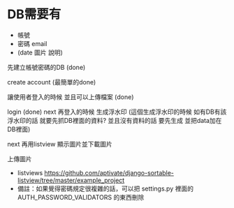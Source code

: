 # DB需要有  
* 帳號 
* 密碼 email 
* (date 圖片 說明)

先建立帳號密碼的DB (done)

create account (最簡單的done)

讓使用者登入的時候 並且可以上傳檔案 (done)

login (done)
next 再登入的時候 生成浮水印 (這個生成浮水印的時候 如有DB有該浮水印的話 就要先抓DB裡面的資料? 並且沒有資料的話 要先生成 並把data加在DB裡面)

next 再用listview 顯示圖片並下載圖片



上傳圖片


* listviews https://github.com/aptivate/django-sortable-listview/tree/master/example_project
* 備註：如果覺得密碼規定很複雜的話，可以把 settings.py 裡面的 AUTH_PASSWORD_VALIDATORS 的東西刪除
